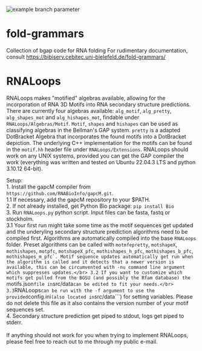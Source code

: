 ![example branch parameter](https://github.com/jlab/fold-grammars/actions/workflows/c-cpp.yml/badge.svg)

# fold-grammars
Collection of bgap code for RNA folding
For rudimentary documentation, consult https://bibiserv.cebitec.uni-bielefeld.de/fold-grammars/

# RNALoops

RNALoops makes "motified" algebras available, allowing for the incorporation of RNA 3D Motifs into RNA secondary structure predictions. There are currently four algebras available: ```alg_motif```, ```alg_pretty```, ```alg_shapes_mot``` and ```alg_hishapes_mot```, findable under ```RNALoops/Algebras/Motif```. ```Motif```, ```shapes``` and ```hishapes``` can be used as classifying algebras in the Bellman's GAP system. ```pretty``` is a adapted DotBracket Algebra that incorporates the found motifs into a DotBracket depiction. The underlying C++ implementation for the motifs can be found in the ```motif.hh``` header file under ```RNALoops/Extensions```.
RNALoops should work on any UNIX systems, provided you can get the GAP compiler the work (everything was written and tested on Ubuntu 22.04.3 LTS and python 3.10.12 64-bit).

Setup:</br>
    1. Install the gapcM compiler from ```https://github.com/RNABioInfo/gapcM.git```.</br>
        1.1 If necessary, add the gapcM repository to your $PATH.</br>
    2. If not already installed, get Python Bio package: ```pip install Bio```</br>
    3. Run ```RNALoops.py``` python script. Input files can be fasta, fastq or stockholm.</br>
        3.1 Your first run might take some time as the motif sequences get updated and the underyling secondary structure prediction algorithms need to be compiled first. Algorithms are automatically compiled into the base ```RNALoops``` folder. Preset algorithms can be called with ```motmfepretty```, ```motshapeX```, ```mothishapes```, ```motpfc```, ```motshapeX_pfc```, ```mothishapes_h_pfc```, ```mothishapes_b_pfc```, ```mothishapes_m_pfc`. Motif sequence updates automatically get run when the algorithm is called and it detects that a newer version is available, this can be circumvented with -nu command line argument which suppresses updates.</br>
        3.2 If you want to customize which motifs get pulled from the BGSU (and possibly the Rfam database) the ```motifs.json``` file in ```src/data``` can be edited to fit your needs.</br>
        3.3 ```RNALoops``` can be run with the -f argument to use the provided ```config.ini``` (also located in ```src/data```) for setting variables. Please do not delete this file as it also contains the version number of your motif sequences set.</br>
    4. Secondary structure prediction get piped to stdout, logs get piped to stderr.</br>
</br>
If anything should not work for you when trying to implement RNALoops, please feel free to reach out to me through my public e-mail.</br>
